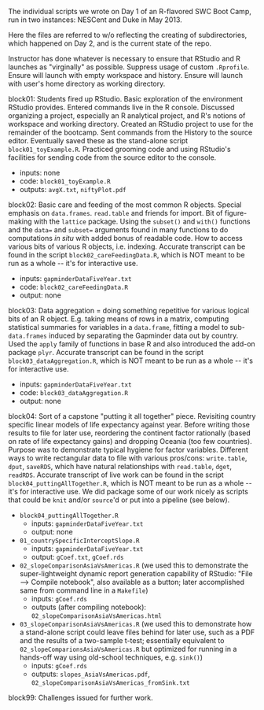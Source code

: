 The individual scripts we wrote on Day 1 of an R-flavored SWC Boot Camp, run in two instances: NESCent and Duke in May 2013.

Here the files are referred to w/o reflecting the creating of subdirectories, which happened on Day 2, and is the current state of the repo.

Instructor has done whatever is necessary to ensure that RStudio and R launches as "virginally" as possible. Suppress usage of custom `.Rprofile`. Ensure will launch with empty workspace and history. Ensure will launch with user's home directory as working directory.

block01: Students fired up RStudio. Basic exploration of the environment RStudio provides. Entered commands live in the R console. Discussed organizing a project, especially an R analytical project, and R's notions of workspace and working directory. Created an RStudio project to use for the remainder of the bootcamp. Sent commands from the History to the source editor. Eventually saved these as the stand-alone script `block01_toyExample.R`. Practiced grooming code and using RStudio's facilities for sending code from the source editor to the console.
  * inputs: none
  * code: `block01_toyExample.R`
  * outputs: `avgX.txt`, `niftyPlot.pdf`
  
block02: Basic care and feeding of the most common R objects. Special emphasis on `data.frames`. `read.table` and friends for import. Bit of figure-making with the `lattice` package. Using the `subset()` and `with()` functions and the `data=` and `subset=` arguments found in many functions to do computations _in situ_ with added bonus of readable code. How to access various bits of various R objects, i.e. indexing. Accurate transcript can be found in the script `block02_careFeedingData.R`, which is NOT meant to be run as a whole -- it's for interactive use.
  * inputs: `gapminderDataFiveYear.txt`
  * code: `block02_careFeedingData.R`
  * output: none
  
block03: Data aggregation = doing something repetitive for various logical bits of an R object. E.g. taking means of rows in a matrix, computing statistical summaries for variables in a `data.frame`, fitting a model to sub-`data.frames` induced by separating the Gapminder data out by country. Used the `apply` family of functions in base R and also introduced the add-on package `plyr`. Accurate transcript can be found in the script `block03_dataAggregation.R`, which is NOT meant to be run as a whole -- it's for interactive use.
  * inputs: `gapminderDataFiveYear.txt`
  * code: `block03_dataAggregation.R`
  * output: none

block04: Sort of a capstone "putting it all together" piece. Revisiting country specific linear models of life expectancy against year. Before writing those results to file for later use, reordering the continent factor rationally (based on rate of life expectancy gains) and dropping Oceania (too few countries). Purpose was to demonstrate typical hygiene for factor variables. Different ways to write rectangular data to file with various pros/cons: `write.table`, `dput`, `saveRDS`, which have natural relationships with `read.table`, `dget`, `readRDS`. Accurate transcript of live work can be found in the script `block04_puttingAllTogether.R`, which is NOT meant to be run as a whole -- it's for interactive use. We did package some of our work nicely as scripts that could be `knit` and/or `source`'d or put into a pipeline (see below).
  * `block04_puttingAllTogether.R`
    - inputs: `gapminderDataFiveYear.txt`
    - output: none
  * `01_countrySpecificInterceptSlope.R`
    - inputs: `gapminderDataFiveYear.txt`
    - output: `gCoef.txt`, `gCoef.rds`
  * `02_slopeComparisonAsiaVsAmericas.R` (we used this to demonstrate the super-lightweight dynamic report generation capability of RStudio: "File --> Compile notebook", also available as a button; later accomplished same from command line in a `Makefile`)
    - inputs: `gCoef.rds`
    - outputs (after compiling notebook): `02_slopeComparisonAsiaVsAmericas.html`
  * `03_slopeComparisonAsiaVsAmericas.R` (we used this to demonstrate how a stand-alone script could leave files behind for later use, such as a PDF and the results of a two-sample t-test; essentially equivalent to `02_slopeComparionsAsiaVsAmericas.R` but optimized for running in a hands-off way using old-school techniques, e.g. `sink()`)
      - inputs: `gCoef.rds`
      - outputs: `slopes_AsiaVsAmericas.pdf`, `02_slopeComparisonAsiaVsAmericas_fromSink.txt`
      
block99: Challenges issued for further work.

